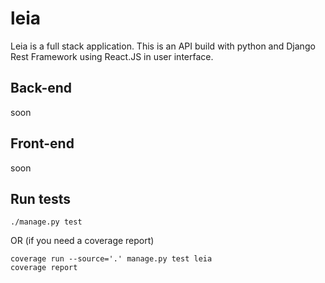 # leia
Leia is a full stack application. This is an API build with python and Django Rest Framework using React.JS in user interface.

## Back-end
soon

## Front-end
soon

## Run tests

```
./manage.py test
```

OR (if you need a coverage report)

```
coverage run --source='.' manage.py test leia
coverage report
```